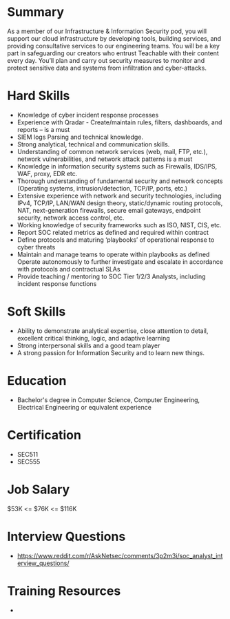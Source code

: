 # Summary
As a member of our Infrastructure & Information Security pod, you will support our cloud infrastructure by developing tools, building services, and providing consultative services to our engineering teams. You will be a key part in safeguarding our creators who entrust Teachable with their content every day. You’ll plan and carry out security measures to monitor and protect sensitive data and systems from infiltration and cyber-attacks.

# Hard Skills
* Knowledge of cyber incident response processes
* Experience with Qradar - Create/maintain rules, filters, dashboards, and reports – is a must
* SIEM logs Parsing and technical knowledge.
* Strong analytical, technical and communication skills. 
* Understanding of common network services (web, mail, FTP, etc.), network vulnerabilities, and network attack patterns is a must
* Knowledge in information security systems such as Firewalls, IDS/IPS, WAF, proxy, EDR etc.
* Thorough understanding of fundamental security and network concepts (Operating systems, intrusion/detection, TCP/IP, ports, etc.)
* Extensive experience with network and security technologies, including IPv4, TCP/IP, LAN/WAN design theory, static/dynamic routing protocols, NAT, next-generation firewalls, secure email gateways, endpoint security, network access control, etc.
* Working knowledge of security frameworks such as ISO, NIST, CIS, etc.
* Report SOC related metrics as defined and required within contract
* Define protocols and maturing ‘playbooks’ of operational response to cyber threats
* Maintain and manage teams to operate within playbooks as defined Operate autonomously to further investigate and escalate in accordance with protocols and contractual SLAs
* Provide teaching / mentoring to SOC Tier 1/2/3 Analysts, including incident response functions

# Soft Skills
* Ability to demonstrate analytical expertise, close attention to detail, excellent critical thinking, logic, and adaptive learning
* Strong interpersonal skills and a good team player
* A strong passion for Information Security and to learn new things.


# Education
  * Bachelor's degree in Computer Science, Computer Engineering, Electrical Engineering or equivalent experience


# Certification
  * SEC511
  * SEC555


# Job Salary
$53K <= $76K <= $116K


# Interview Questions
 * https://www.reddit.com/r/AskNetsec/comments/3p2m3i/soc_analyst_interview_questions/


# Training Resources
  * 



